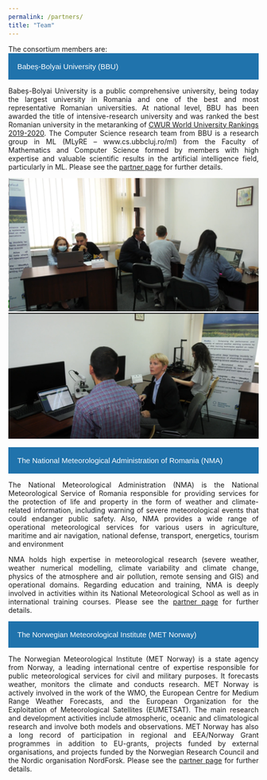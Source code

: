 ```yaml
---
permalink: /partners/
title: "Team"
---
```

<html>
<head>
<meta name="viewport" content="width=device-width, initial-scale=1">
<style>
.collapsible {
  background-color: #2073ac;
  color: white;
  cursor: pointer;
  padding: 18px;
  width: 100%;
  border: none;
  text-align: left;
  outline: none;
  font-size: 15px;
}

.active, .collapsible:hover {
  background-color: #555;
}

.content {
  padding: 0 18px;
  display: none;
  overflow: hidden;
  background-color: #f1f1f1;
}
</style>
</head>
<body>


The consortium members are:
<button type="button" class="collapsible">Babeș-Bolyai University (BBU)</button>
<div class="content">
<!--## Babeș-Bolyai University (BBU)-->
<p class="small" align="justify">Babeș-Bolyai University is a public comprehensive university, being today the largest university in Romania and one of the best and most representative Romanian universities. At national level, BBU has been awarded the title of intensive-research university and was ranked the best Romanian university in the metaranking of <a href="https://cwur.org/2019-2020.php">CWUR World University Rankings 2019-2020</a>. The Computer Science research team from BBU is a research group in ML (MLyRE – www.cs.ubbcluj.ro/ml) from the Faculty of Mathematics and Computer Science formed by members with high expertise and valuable scientific results in the artificial intelligence field, particularly in ML. Please see the <a href="/_pages/bbu.md">partner page</a> for further details.</p>

<img src="/assets/images/UBB1.png">
<img src="/assets/images/UBB2.png">
</div>

<button type="button" class="collapsible">The National Meteorological Administration of Romania (NMA)</button>
<div class="content">
<!--## The National Meteorological Administration of Romania (NMA)-->
<p class="small" align="justify">The National Meteorological Administration (NMA) is the National Meteorological Service of Romania responsible for providing services for the protection of life and property in the form of weather and climate-related information, including warning of severe meteorological events that could endanger public safety. Also, NMA provides a wide range of operational meteorological services for various users in agriculture, maritime and air navigation, national defense, transport, energetics, tourism and environment</p>


<p class="small" align="justify">NMA holds high expertise in meteorological research (severe weather, weather numerical modelling, climate variability and climate change, physics of the atmosphere and air pollution, remote sensing and GIS) and operational domains. Regarding education and training, NMA is deeply involved in activities within its National Meteorological School as well as in international training courses. Please see the <a href="/_pages/nma.md">partner page</a> for further details.</p>

</div>
<button type="button" class="collapsible">The Norwegian Meteorological Institute (MET Norway)</button>
<div class="content">
<!--## The Norwegian Meteorological Institute (MET Norway)-->
<p class="small" align="justify">The Norwegian Meteorological Institute (MET Norway) is a state agency from Norway, a leading international centre of expertise responsible for public meteorological services for civil and military purposes. It forecasts weather, monitors the climate and conducts research. MET Norway is actively involved in the work of the WMO, the European Centre for Medium Range Weather Forecasts, and the European Organization for the Exploitation of Meteorological Satellites (EUMETSAT). The main research and development activities include atmospheric, oceanic and climatological research and involve both models and observations. MET Norway has also a long record of participation in regional and EEA/Norway Grant programmes in addition to EU-grants, projects funded by external organisations, and projects funded by the Norwegian Research Council and the Nordic organisation NordForsk. Please see the <a href="_pages/metno.md">partner page</a> for further details.</p>
